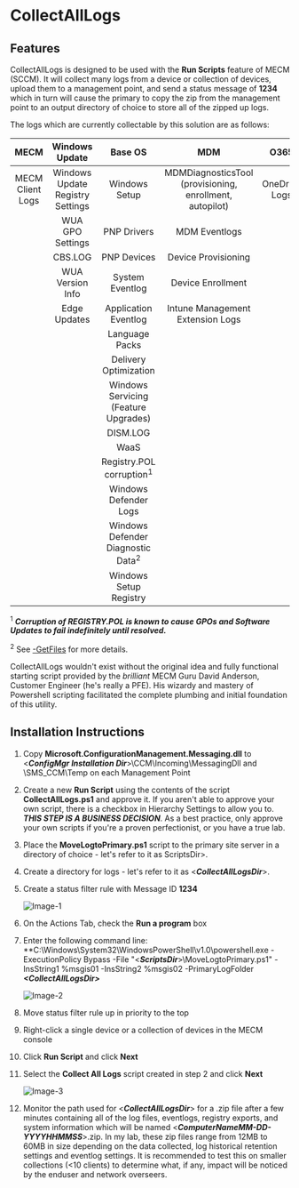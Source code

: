 # CollectAllLogs

## Features
CollectAllLogs is designed to be used with the **Run Scripts** feature of MECM (SCCM). It will collect many logs from a device or collection of devices, upload them to
a management point, and send a status message of **1234** which in turn will cause the primary to copy the zip from the management point to an output directory of choice to store all of the zipped up logs.

The logs which are currently collectable by this solution are as follows:

| MECM | Windows Update | Base OS |        MDM       |    O365   |3rd Party|
|:-------------:|:----------------:|:-------------:|:------------------:|:-----------:|:---------:|
|MECM Client Logs|Windows Update Registry Settings|Windows Setup|MDMDiagnosticsTool \(provisioning, enrollment, autopilot\)|OneDrive Logs|Symantec Antivirus Exclusions|
|             |WUA GPO Settings|PNP Drivers|MDM Eventlogs | | | |
|             |CBS.LOG         |PNP Devices|Device Provisioning | | |
|             |WUA Version Info|System Eventlog|   Device Enrollment | | |
|             |Edge Updates |Application Eventlog|Intune Management Extension Logs| | |
|             |                |Language Packs| | | |
|             |                |Delivery Optimization||||
|             |                |Windows Servicing (Feature Upgrades)| | | |
|             |                |   DISM.LOG   | | | |
|             |                |WaaS | | | |
|             |                |Registry.POL corruption<sup>1</sup> | | | |
|             |                |Windows Defender Logs | | | |
|             |                |Windows Defender Diagnostic Data<sup>2</sup>| | | |
|             |                |Windows Setup Registry | | | | 


<sup>1</sup> ***Corruption of REGISTRY.POL is known to cause GPOs and Software Updates to fail indefinitely until resolved.***

<sup>2</sup> See [-GetFiles](https://docs.microsoft.com/en-us/windows/security/threat-protection/microsoft-defender-antivirus/collect-diagnostic-data) for more details.

CollectAllLogs wouldn't exist without the original idea and fully functional starting script provided by the *brilliant* MECM Guru David Anderson, Customer Engineer (he's really a PFE).  His wizardy and mastery of Powershell scripting facilitated the complete plumbing and initial foundation of this utility.

## Installation Instructions
1. Copy **Microsoft.ConfigurationManagement.Messaging.dll** to \<***ConfigMgr Installation Dir***\>\CCM\Incoming\MessagingDll and \SMS_CCM\Temp on each Management Point
2. Create a new **Run Script** using the contents of the script **CollectAllLogs.ps1** and approve it. If you aren't able to approve your own script, there is a checkbox in Hierarchy Settings to allow you to. ***THIS STEP IS A BUSINESS DECISION***. As a best practice, only approve your own scripts if you're a proven perfectionist, or you have a true lab.
3. Place the **MoveLogtoPrimary.ps1** script to the primary site server in a directory of choice - let's refer to it as ScriptsDir>.
4. Create a directory for logs - let's refer to it as \<***CollectAllLogsDir***\>.
5. Create a status filter rule with Message ID **1234**

   ![Image-1](https://rimcoblob.blob.core.windows.net/blogimg/CollectAllLogs/img1.png "Image-1")

6. On the Actions Tab, check the **Run a program** box
7. Enter the following command line:
   **C:\Windows\System32\WindowsPowerShell\v1.0\powershell.exe -ExecutionPolicy Bypass -File "\<***ScriptsDir***\>\MoveLogtoPrimary.ps1" -InsString1 %msgis01 -InsString2 %msgis02 -PrimaryLogFolder ***\<CollectAllLogsDir\>***

   ![Image-2](https://rimcoblob.blob.core.windows.net/blogimg/CollectAllLogs/img3.png "Image-2")

8. Move status filter rule up in priority to the top
9. Right-click a single device or a collection of devices in the MECM console
10. Click **Run Script** and click **Next**
11. Select the **Collect All Logs** script created in step 2 and click **Next**

    ![Image-3](https://rimcoblob.blob.core.windows.net/blogimg/CollectAllLogs/img2.png "Image-3")

12. Monitor the path used for \<***CollectAllLogsDir***\> for a .zip file after a few minutes containing all of the log files, eventlogs, registry exports, and system information which will be named \<***ComputerNameMM-DD-YYYYHHMMSS***\>.zip.  In my lab, these zip files range from 12MB to 60MB in size depending on the data collected, log historical retention settings and eventlog settings.  It is recommended to test this on smaller collections (<10 clients) to determine what, if any, impact will be noticed by the enduser and network overseers.

